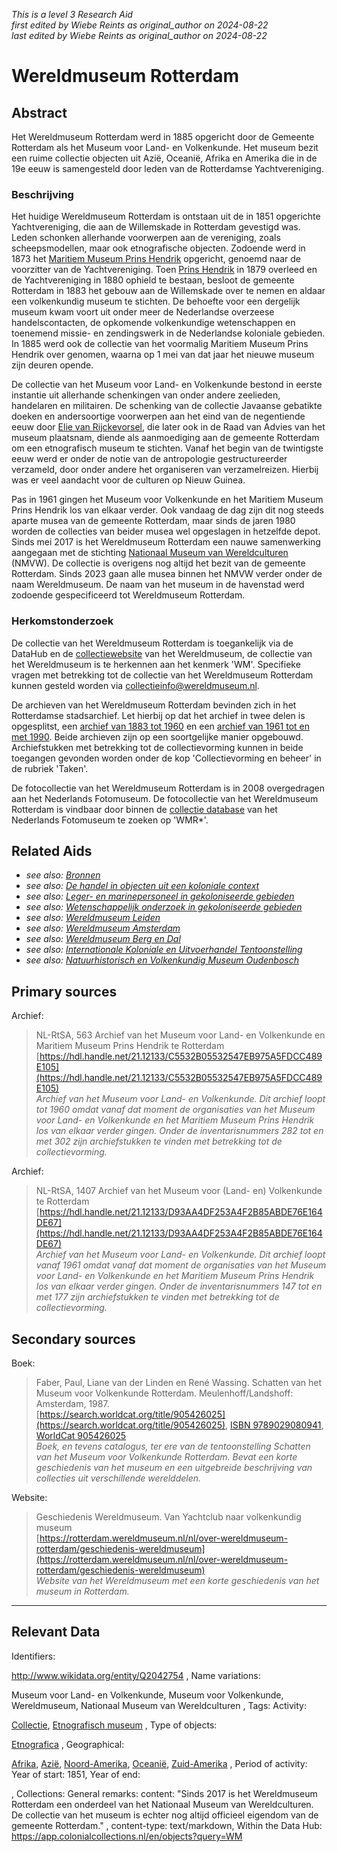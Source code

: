 _This is a level 3 Research Aid_  
_first edited by Wiebe Reints as original_author on 2024-08-22_  
_last edited by Wiebe Reints as original_author on 2024-08-22_


# Wereldmuseum Rotterdam


## Abstract

Het Wereldmuseum Rotterdam werd in 1885 opgericht door de Gemeente Rotterdam als het Museum voor Land- en Volkenkunde. Het museum bezit een ruime collectie objecten uit Azië, Oceanië, Afrika en Amerika die in de 19e eeuw is samengesteld door leden van de Rotterdamse Yachtvereniging.

### Beschrijving

Het huidige Wereldmuseum Rotterdam is ontstaan uit de in 1851 opgerichte Yachtvereniging, die aan de Willemskade in Rotterdam gevestigd was. Leden schonken allerhande voorwerpen aan de vereniging, zoals scheepsmodellen, maar ook etnografische objecten. Zodoende werd in 1873 het [Maritiem Museum Prins Hendrik](http://www.wikidata.org/entity/Q2755458) opgericht, genoemd naar de voorzitter van de Yachtvereniging. Toen [Prins Hendrik](http://www.wikidata.org/entity/Q705129) in 1879 overleed en de Yachtvereniging in 1880 ophield te bestaan, besloot de gemeente Rotterdam in 1883 het gebouw aan de Willemskade over te nemen en aldaar een volkenkundig museum te stichten. De behoefte voor een dergelijk museum kwam voort uit onder meer de Nederlandse overzeese handelscontacten, de opkomende volkenkundige wetenschappen en toenemend missie- en zendingswerk in de Nederlandse koloniale gebieden. In 1885 werd ook de collectie van het voormalig Maritiem Museum Prins Hendrik over genomen, waarna op 1 mei van dat jaar het nieuwe museum zijn deuren opende.

De collectie van het Museum voor Land- en Volkenkunde bestond in eerste instantie uit allerhande schenkingen van onder andere zeelieden, handelaren en militairen. De schenking van de collectie Javaanse gebatikte doeken en andersoortige voorwerpen aan het eind van de negentiende eeuw door [Elie van Rijckevorsel](http://www.wikidata.org/entity/Q52155329), die later ook in de Raad van Advies van het museum plaatsnam, diende als aanmoediging aan de gemeente Rotterdam om een etnografisch museum te stichten. Vanaf het begin van de twintigste eeuw werd er onder de notie van de antropologie gestructureerder verzameld, door onder andere het organiseren van verzamelreizen. Hierbij was er veel aandacht voor de culturen op Nieuw Guinea.

Pas in 1961 gingen het Museum voor Volkenkunde en het Maritiem Museum Prins Hendrik los van elkaar verder. Ook vandaag de dag zijn dit nog steeds aparte musea van de gemeente Rotterdam, maar sinds de jaren 1980 worden de collecties van beider musea wel opgeslagen in hetzelfde depot. Sinds mei 2017 is het Wereldmuseum Rotterdam een nauwe samenwerking aangegaan met de stichting [Nationaal Museum van Wereldculturen](http://www.wikidata.org/entity/Q17153751) (NMVW). De collectie is overigens nog altijd het bezit van de gemeente Rotterdam. Sinds 2023 gaan alle musea binnen het NMVW verder onder de naam Wereldmuseum. De naam van het museum in de havenstad werd zodoende gespecificeerd tot Wereldmuseum Rotterdam.

### Herkomstonderzoek

De collectie van het Wereldmuseum Rotterdam is toegankelijk via de DataHub en de [collectiewebsite](https://collectie.wereldmuseum.nl/) van het Wereldmuseum, de collectie van het Wereldmuseum is te herkennen aan het kenmerk 'WM'. Specifieke vragen met betrekking tot de collectie van het Wereldmuseum Rotterdam kunnen gesteld worden via [collectieinfo@wereldmuseum.nl](mailto:collectieinfo@wereldmuseum.nl). 

De archieven van het Wereldmuseum Rotterdam bevinden zich in het Rotterdamse stadsarchief. Let hierbij op dat het archief in twee delen is opgesplitst, een [archief van 1883 tot 1960](https://hdl.handle.net/21.12133/C5532B05532547EB975A5FDCC489E105) en een [archief van 1961 tot en met 1990](https://hdl.handle.net/21.12133/D93AA4DF253A4F2B85ABDE76E164DE67). Beide archieven zijn op een soortgelijke manier opgebouwd. Archiefstukken met betrekking tot de collectievorming kunnen in beide toegangen gevonden worden onder de kop 'Collectievorming en beheer' in de rubriek 'Taken'.

De fotocollectie van het Wereldmuseum Rotterdam is in 2008 overgedragen aan het Nederlands Fotomuseum. De fotocollectie van het Wereldmuseum Rotterdam is vindbaar door binnen de [collectie database](https://collectie.nederlandsfotomuseum.nl/collectie) van het Nederlands Fotomuseum te zoeken op 'WMR*'.


## Related Aids

 - _see also: [Bronnen](niveau1/Dutch/Bronnen_20240425.yml)_  
 - _see also: [De handel in objecten uit een koloniale context](niveau2/Dutch/Handel_20240326.yml)_  
 - _see also: [Leger- en marinepersoneel in gekoloniseerde gebieden](niveau2/Dutch/LegerEnMarine_20240326.yml)_  
 - _see also: [Wetenschappelijk onderzoek in gekoloniseerde gebieden](niveau2/Dutch/Science_20240814.yml)_  
 - _see also: [Wereldmuseum Leiden](niveau3/Dutch/WMLeiden_20240327.yml)_  
 - _see also: [Wereldmuseum Amsterdam](niveau3/Dutch/WMAmsterdam_20240711.yml)_  
 - _see also: [Wereldmuseum Berg en Dal](niveau3/Dutch/WMBergEnDal_20241001.yml)_  
 - _see also: [Internationale Koloniale en Uitvoerhandel Tentoonstelling](niveau3/Dutch/Wereldtentoonstelling1883_202550304.yml)_  
 - _see also: [Natuurhistorisch en Volkenkundig Museum Oudenbosch](niveau3/Dutch/MOudenbosch_20250603.yml)_  

## Primary sources

Archief:
  > NL-RtSA, 563 Archief van het Museum voor Land- en Volkenkunde en Maritiem Museum Prins Hendrik te Rotterdam  
> [https://hdl.handle.net/21.12133/C5532B05532547EB975A5FDCC489E105](https://hdl.handle.net/21.12133/C5532B05532547EB975A5FDCC489E105)  
> _Archief van het Museum voor Land- en Volkenkunde. Dit archief loopt tot 1960 omdat vanaf dat moment de organisaties van het Museum voor Land- en Volkenkunde en het Maritiem Museum Prins Hendrik los van elkaar verder gingen. Onder de inventarisnummers 282 tot en met 302 zijn archiefstukken te vinden met betrekking tot de collectievorming._  

Archief:
  > NL-RtSA, 1407 Archief van het Museum voor (Land- en) Volkenkunde te Rotterdam  
> [https://hdl.handle.net/21.12133/D93AA4DF253A4F2B85ABDE76E164DE67](https://hdl.handle.net/21.12133/D93AA4DF253A4F2B85ABDE76E164DE67)  
> _Archief van het Museum voor Land- en Volkenkunde. Dit archief loopt vanaf 1961 omdat vanaf dat moment de organisaties van het Museum voor Land- en Volkenkunde en het Maritiem Museum Prins Hendrik los van elkaar verder gingen. Onder de inventarisnummers 147 tot en met 177 zijn archiefstukken te vinden met betrekking tot de collectievorming._  

## Secondary sources

Boek:
  > Faber, Paul, Liane van der Linden en René Wassing. Schatten van het Museum voor Volkenkunde Rotterdam. Meulenhoff/Landshoff: Amsterdam, 1987.  
> [https://search.worldcat.org/title/905426025](https://search.worldcat.org/title/905426025), [ISBN 9789029080941](https://isbnsearch.org/isbn/9789029080941), [WorldCat 905426025](https://search.worldcat.org/title/905426025)  
> _Boek, en tevens catalogus, ter ere van de tentoonstelling Schatten van het Museum voor Volkenkunde Rotterdam. Bevat een korte geschiedenis van het museum en een uitgebreide beschrijving van collecties uit verschillende werelddelen._  

Website:
  > Geschiedenis Wereldmuseum. Van Yachtclub naar volkenkundig museum  
> [https://rotterdam.wereldmuseum.nl/nl/over-wereldmuseum-rotterdam/geschiedenis-wereldmuseum](https://rotterdam.wereldmuseum.nl/nl/over-wereldmuseum-rotterdam/geschiedenis-wereldmuseum)  
> _Website van het Wereldmuseum met een korte geschiedenis van het museum in Rotterdam._  



---
## Relevant Data 
Identifiers:
  
http://www.wikidata.org/entity/Q2042754
,
  Name variations:
  
Museum voor Land- en Volkenkunde, Museum voor Volkenkunde, Wereldmuseum, Nationaal Museum van Wereldculturen
,
  Tags:
  Activity:
  
[Collectie](http://vocab.getty.edu/aat/300025976), [Etnografisch museum](http://vocab.getty.edu/page/aat/300451067)
,
  Type of objects:
  
[Etnografica](http://vocab.getty.edu/aat/300234108)
,
  Geographical:
  
[Afrika](https://sws.geonames.org/6255146/), [Azië](https://sws.geonames.org/6255147/), [Noord-Amerika](https://sws.geonames.org/6255149/), [Oceanië](https://sws.geonames.org/6255151/), [Zuid-Amerika](https://sws.geonames.org/6255150/)
,
  Period of activity:
  Year of start:
  1851,
  Year of end:
  

,
  Collections:
  General remarks:
  content:
  "Sinds 2017 is het Wereldmuseum Rotterdam een onderdeel van het Nationaal Museum van Wereldculturen. De collectie van het museum is echter nog altijd officieel eigendom van de gemeente Rotterdam."
,
  content-type:
  text/markdown,
  Within the Data Hub:
  https://app.colonialcollections.nl/en/objects?query=WM
        